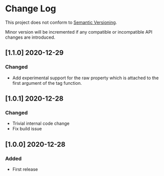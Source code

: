 # Change Log

This project does not conform to [Semantic Versioning](http://semver.org/).

Minor version will be incremented if any compatible or incompatible API changes are introduced.

## [1.1.0] 2020-12-29
### Changed
- Add experimental support for the raw property which is attached to the first argument of the tag function.

## [1.0.1] 2020-12-28
### Changed
- Trivial internal code change
- Fix build issue

## [1.0.0] 2020-12-28
### Added
- First release